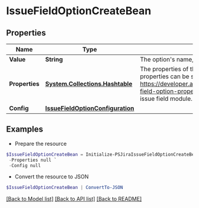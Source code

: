 # IssueFieldOptionCreateBean
## Properties

Name | Type | Description | Notes
------------ | ------------- | ------------- | -------------
**Value** | **String** | The option&#39;s name, which is displayed in Jira. | 
**Properties** | [**System.Collections.Hashtable**](AnyType.md) | The properties of the option as arbitrary key-value pairs. These properties can be searched using JQL, if the extractions (see https://developer.atlassian.com/cloud/jira/platform/modules/issue-field-option-property-index/) are defined in the descriptor for the issue field module. | [optional] 
**Config** | [**IssueFieldOptionConfiguration**](IssueFieldOptionConfiguration.md) |  | [optional] 

## Examples

- Prepare the resource
```powershell
$IssueFieldOptionCreateBean = Initialize-PSJiraIssueFieldOptionCreateBean  -Value null `
 -Properties null `
 -Config null
```

- Convert the resource to JSON
```powershell
$IssueFieldOptionCreateBean | ConvertTo-JSON
```

[[Back to Model list]](../README.md#documentation-for-models) [[Back to API list]](../README.md#documentation-for-api-endpoints) [[Back to README]](../README.md)


